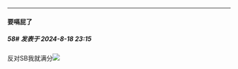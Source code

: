 ﻿
*****

####  要嗝屁了  
##### 58#       发表于 2024-8-18 23:15

反对SB我就满分<img src="https://static.saraba1st.com/image/smiley/face2017/056.gif" referrerpolicy="no-referrer">

